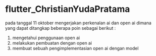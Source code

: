 # flutter_ChristianYudaPratama

pada tanggal 11 oktober mengerjakan perkenalan ai dan open ai
dimana yang dapat ditangkap beberapa poin sebagai berikut :

1. mengetahui penggunaan open ai
2. melakukan pembuatan dengan open ai
3. membuat sebuah pengimplementasian open ai dengan model
